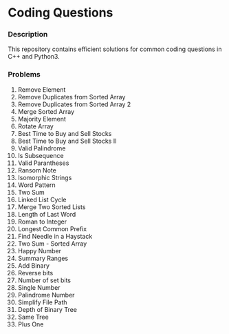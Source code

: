 # Coding Questions

### Description
This repository contains efficient solutions for common coding questions in C++ and Python3.

### Problems
1. Remove Element
2. Remove Duplicates from Sorted Array
3. Remove Duplicates from Sorted Array 2
4. Merge Sorted Array
5. Majority Element
6. Rotate Array
7. Best Time to Buy and Sell Stocks
8. Best Time to Buy and Sell Stocks II
9. Valid Palindrome
10. Is Subsequence
11. Valid Parantheses
12. Ransom Note 
13. Isomorphic Strings
14. Word Pattern
15. Two Sum
16. Linked List Cycle
17. Merge Two Sorted Lists
18. Length of Last Word
19. Roman to Integer
20. Longest Common Prefix
21. Find Needle in a Haystack
22. Two Sum - Sorted Array
23. Happy Number
24. Summary Ranges
25. Add Binary
26. Reverse bits
27. Number of set bits
28. Single Number
29. Palindrome Number
30. Simplify File Path
31. Depth of Binary Tree
32. Same Tree
33. Plus One
